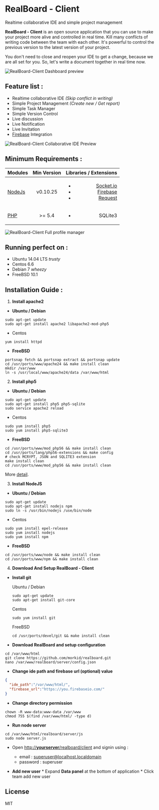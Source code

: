 # RealBoard - Client #
Realtime collaborative IDE and simple project management

**RealBoard - Client** is an open source application that you can use to make your project more alive and controlled in real time. Kill many conflicts of writing code between the team with each other. It's powerful to control the previous version to the latest version of your project.

You don't need to close and reopen your IDE to get a change, because we are all set for you. So, let's write a document together in real time now.

![RealBoard-Client Dashboard preview](https://raw.githubusercontent.com/morkid/realboard/master/client/public/img/realboard/rb1.png)

## Feature list :
* Realtime collaborative IDE *(Skip conflict in writing)*
* Simple Project Management *(Create new / Get report)*
* Simple Task Manager
* Simple Version Control
* Live discussion
* Live Notification
* Live Invitation
* [Firebase](https://www.firebase.com/) Integration

![RealBoard-Client Collaborative IDE Preview](https://raw.githubusercontent.com/morkid/realboard/master/client/public/img/realboard/rb6.png)

## Minimum Requirements :

| Modules	| Min Version | Libraries / Extensions |
| --------- |:-----------:| ----------------------:|
| [NodeJs](https://nodejs.org/) | v0.10.25 | <ul><li>[Socket.io](https://github.com/Automattic/socket.io)</li><li>[Firebase](https://www.npmjs.com/package/firebase)</li><li>[Request](https://github.com/request/request)</li></ul> |
| [PHP](http://php.net/) | >= 5.4 | <ul><li>SQLite3</li></ul> |

![RealBoard-Client Full profile manager](https://raw.githubusercontent.com/morkid/realboard/master/client/public/img/realboard/rb5.png)


## Running perfect on :
* Ubuntu 14.04 LTS *trusty*
* Centos 6.6
* Debian 7 *wheezy*
* FreeBSD 10.1

## Installation Guide :
1. __Install apache2__

  * __Ubuntu / Debian__
  ```shell
  sudo apt-get update
  sudo apt-get install apache2 libapache2-mod-php5
  ```
  * Centos
  ```shell
  yum install httpd
  ```
  * __FreeBSD__
  ```shell
  portsnap fetch && portsnap extract && portsnap update
  cd /usr/ports/www/apache24 && make install clean
  mkdir /var/www
  ln -s /usr/local/www/apache24/data /var/www/html
  ```

2. __Install php5__

  * __Ubuntu / Debian__
  ```shell
  sudo apt-get update
  sudo apt-get install php5 php5-sqlite
  sudo service apache2 reload
  ```
  * Centos
  ```shell
  sudo yum install php5
  sudo yum install php5-sqlite3
  ```
  * __FreeBSD__
  ```shell
  cd /usr/ports/www/mod_php56 && make install clean
  cd /usr/ports/lang/php56-extensions && make config
  # check MCRYPT, JSON and SQLITE3 extension
  make install clean
  cd /usr/ports/www/mod_php56 && make install clean
  ```
  More [detail](http://www.cyberciti.biz/faq/how-to-install-apache-mysql-php-stack-on-freebsd-unix-server/).

3. __Install NodeJS__

  * __Ubuntu / Debian__
  ```shell
  sudo apt-get update
  sudo apt-get install nodejs npm
  sudo ln -s /usr/bin/nodejs /use/bin/node
  ```
  * Centos
  ```shell
  sudo yum install epel-release
  sudo yum install nodejs
  sudo yum install npm
  ```
  * __FreeBSD__
  ```shell
  cd /usr/ports/www/node && make install clean
  cd /usr/ports/www/npm && make install clean
  ```

4. __Download And Setup RealBoard - Client__
  * __Install git__
  
    Ubuntu / Debian
    ```shell
    sudo apt-get update
    sudo apt-get install git-core
    ```
    Centos
    ```
    sudo yum install git
    ```
    
    FreeBSD
    ```
    cd /usr/ports/devel/git && make install clean
    ```
  
  * __Download RealBoard and setup configuration__
  ```shell
  cd /var/www/html
  git clone https://github.com/morkid/realboard.git
  nano /var/www/realboard/server/config.json
  ```

  * __Change ide path and firebase url (optional) value__
  ```json
  {
    "ide_path":"/var/www/html/",
    "firebase_url":"https://you.firebaseio.com/"
  }
  ```
  
  * __Change directory permission__
  ```shell
  chown -R www-data:www-data /var/www
  chmod 755 $(find /var/www/html/ -type d)
  ```
  
  * __Run node server__
  ```shell
  cd /var/www/html/realboard/server/js
  sudo node server.js
  ```

  * Open [http://__yourserver__/realboard/client](http://localhost/realboard/client) and signin using :
    * email : superuser@localhost.localdomain
    * password : superuser

  *  __Add new user__
    * Expand __Data panel__ at the bottom of application
    * Click team add new user

## License

MIT

